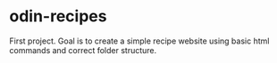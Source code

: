 # odin-recipes

First project. Goal is to create a simple recipe website using basic html commands and correct folder structure.